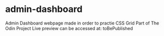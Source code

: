 # admin-dashboard
Admin Dashboard webpage made in order to practie CSS Grid
Part of The Odin Project
Live preview can be accessed at: toBePublished
